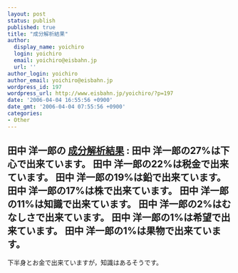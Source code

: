 ```yaml
---
layout: post
status: publish
published: true
title: "成分解析結果"
author:
  display_name: yoichiro
  login: yoichiro
  email: yoichiro@eisbahn.jp
  url: ''
author_login: yoichiro
author_email: yoichiro@eisbahn.jp
wordpress_id: 197
wordpress_url: http://www.eisbahn.jp/yoichiro/?p=197
date: '2006-04-04 16:55:56 +0900'
date_gmt: '2006-04-04 07:55:56 +0900'
categories:
- Other
---
```


田中 洋一郎の
[成分解析結果](http://tekipaki.jp/~clock/software/index.html) :
田中 洋一郎の27%は下心で出来ています。
田中 洋一郎の22%は税金で出来ています。
田中 洋一郎の19%は鉛で出来ています。
田中 洋一郎の17%は株で出来ています。
田中 洋一郎の11%は知識で出来ています。
田中 洋一郎の2%はむなしさで出来ています。
田中 洋一郎の1%は希望で出来ています。
田中 洋一郎の1%は果物で出来ています。
---
下半身とお金で出来ていますが，知識はあるそうです。
